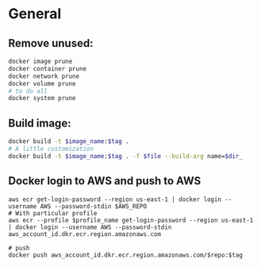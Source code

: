 # General

## Remove unused:
```bash
docker image prune
docker container prune
docker network prune
docker volume prune
# to do all
docker system prune
```

## Build image:
```bash
docker build -t $image_name:$tag .
# A little customization
docker build -t $image_name:$tag . -f $file --build-arg name=$dir_
```

## Docker login to AWS and push to AWS
```$
aws ecr get-login-password --region us-east-1 | docker login --username AWS --password-stdin $AWS_REPO
# With particular profile
aws ecr --profile $profile_name get-login-password --region us-east-1 | docker login --username AWS --password-stdin aws_account_id.dkr.ecr.region.amazonaws.com

# push
docker push aws_account_id.dkr.ecr.region.amazonaws.com/$repo:$tag
```
